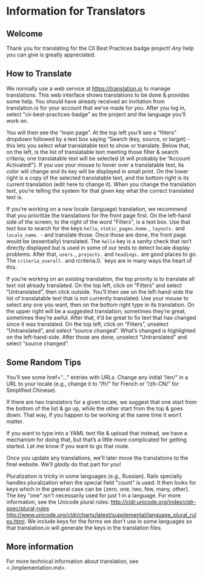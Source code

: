 # Information for Translators

## Welcome

Thank you for translating for the CII Best Practices badge project! *Any* help you can give is greatly appreciated.

## How to Translate

We normally use a web service at <https://translation.io> to manage translations. This web interface shows translations to be done & provides some help. You should have already received an invitation from translation.io for your account that we’ve made for you. After you log in, select "cii-best-practices-badge” as the project and the language you’ll work on.

You will then see the “main page”. At the top left you’ll see a “filters” dropdown followed by a text box saying “Search (key, source, or target) - this lets you select what translatable text to show or translate. Below that, on the left, is the list of translatable text meeting those filter & search criteria; one translatable text will be selected (it will probably be “Account Activated!”). If you use your mouse to hover over a translatable text, its color will change and its key will be displayed in small print. On the lower right is a copy of the selected translatable text, and the bottom right is its current translation (edit here to change it). When you change the translation text, you’re telling the system for that given key what the correct translated text is.

If you’re working on a *new* locale (language) translation, we recommend that you prioritize the translations for the front page first.  On the left-hand side of the screen, to the right of the word "Filters", is a text box.  Use that text box to search for the keys `hello`, `static_pages.home.`, `layouts.` and `locale_name.` - and translate those.  Once those are done, the front page would be (essentially) translated. The `hello` key is a sanity check that isn’t directly displayed but is used in some of our tests to detect locale display problems. After that, `users.`, `projects.` and `headings.` are good places to go.  The `criteria_overall.` and rcriteria.0.` keys are in many ways the heart of this.

If you’re working on an *existing* translation, the top priority is to translate all text not already translated. On the top left, click on “Filters” and select “Untranslated”, then click outside. You’ll then see on the left-hand-side the list of translatable text that is not currently translated. Use your mouse to select any one you want, then on the bottom right type in its translation. On the upper right will be a suggested translation; sometimes they’re great, sometimes they’re awful. After that, it’d be great to fix text that has changed since it was translated. On the top left, click on “Filters”, unselect “Untranslated”, and select “source changed”. What’s changed is highlighted on the left-hand-side. After those are done, unselect “Untranslated” and select “source changed”.

## Some Random Tips

You’ll see some href=”...” entries with URLs. Change any initial “/en/“ in a URL to your locale (e.g., change it to “/fr/” for French or “/zh-CN/” for Simplified Chinese).

If there are two translators for a given locale, we suggest that one start from the bottom of the list & go up, while the other start from the top & goes down. That way, if you happen to be working at the same time it won’t matter.

If you want to type into a YAML text file & upload that instead, we have a mechanism for doing that, but that’s a little more complicated for getting started. Let me know if you want to go that route.

Once you update any translations, we'll later move the translations to the final website. We’ll *gladly* do that part for you!

Pluralization is tricky in some languages (e.g., Russian). Rails specially handles pluralization when the special field "count" is used.  It then looks for keys which in the general case can be {zero, one, two, few, many, other}. The key "one" isn't necessarily used for just 1 in a language. For more information, see the Unicode plural rules: <http://cldr.unicode.org/index/cldr-spec/plural-rules> <http://www.unicode.org/cldr/charts/latest/supplemental/language_plural_rules.html>. We include keys for the forms we don't use in some languages so that  translation.io will generate the keys in the translation files.

## More information

For more technical information about translation, see <./implementation.md>.
